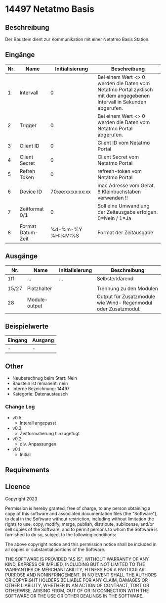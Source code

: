 # 14497 Netatmo Basis

## Beschreibung 

Der Baustein dient zur Kommunikation mit einer Netatmo Basis Station.

## Eingänge

| Nr. | Name              | Initialisierung   | Beschreibung                                                                                                          |
|-----|-------------------|-------------------|-----------------------------------------------------------------------------------------------------------------------|
| 1   | Intervall         | 0                 | Bei einem Wert <> 0 werden die Daten vom Netatmo Portal zyklisch mit dem angegebenen Intervall in Sekunden abgerufen. |
| 2   | Trigger           | 0                 | Bei einem Wert <> 0 werden die Daten vom Netatmo Portal abgerufen.                                                    |
| 3   | Client ID         | 0                 | Client ID vom Netatmo Portal                                                                                          |
| 4   | Client Secret     | 0                 | Client Secret vom Netatmo Portal                                                                                      |    
| 5   | Refreh Token      | 0                 | refresh-token vom Netatmo Portal                                                                                      |
| 6   | Device ID         | 70:ee:xx:xx:xx:xx | mac Adresse vom Gerät. !! Kleinbuchstaben verwenden !!                                                                |
| 7   | Zeitformat 0/1    | 0                 | Soll eine Umwandlung der Zeitausgabe erfolgen. 0=Nein / 1=Ja                                                          |
| 8   | Format Datum-Zeit | %d-%m-%Y %H:%M:%S | Format der Zeitausgabe                                                                                                |


## Ausgänge

| Nr.    | Name          | Initialisierung | Beschreibung                                                   |
|--------|---------------|-----------------|----------------------------------------------------------------|
| 1ff    | ...           | ...             | Selbsterklärend                                                |
|        |               |                 |                                                                |
| 15/27  | Platzhalter   |                 | Trennung zu den Modulen                                        |
| 28     | Module-output |                 | Output für Zusatzmodule wie Wind- Regenmodul oder Zusatzmodul. | 

## Beispielwerte

| Eingang | Ausgang |
| --- | --- |
| - | - |


## Other

- Neuberechnug beim Start: Nein
- Baustein ist remanent: nein
- Interne Bezeichnung: 14497
- Kategorie: Datenaustausch

### Change Log
- v0.5
     - Interall angepasst
- v0.3
     - Zeitformatierung hinzugefügt
 - v0.2
     - div. Anpassungen  
 - v0.1
     - Initial

   


## Requirements


## Licence

Copyright 2023

Permission is hereby granted, free of charge, to any person obtaining a copy of this software and associated documentation files (the "Software"), to deal in the Software without restriction, including without limitation the rights to use, copy, modify, merge, publish, distribute, sublicense, and/or sell copies of the Software, and to permit persons to whom the Software is furnished to do so, subject to the following conditions:

The above copyright notice and this permission notice shall be included in all copies or substantial portions of the Software.

THE SOFTWARE IS PROVIDED "AS IS", WITHOUT WARRANTY OF ANY KIND, EXPRESS OR IMPLIED, INCLUDING BUT NOT LIMITED TO THE WARRANTIES OF MERCHANTABILITY, FITNESS FOR A PARTICULAR PURPOSE AND NONINFRINGEMENT. IN NO EVENT SHALL THE AUTHORS OR COPYRIGHT HOLDERS BE LIABLE FOR ANY CLAIM, DAMAGES OR OTHER LIABILITY, WHETHER IN AN ACTION OF CONTRACT, TORT OR OTHERWISE, ARISING FROM, OUT OF OR IN CONNECTION WITH THE SOFTWARE OR THE USE OR OTHER DEALINGS IN THE SOFTWARE.
